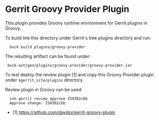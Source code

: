 Gerrit Groovy Provider Plugin
=============================

This plugin provides Groovy runtime environment for Gerrit plugins in Groovy.

To build link this directory under Gerrit's tree plugins directory and run:

```
  buck build plugins/groovy-provider
```

The resulting artifact can be found under:

```
 buck-out/gen/plugins/groovy-provider/groovy-provider.jar
```

To test deploy the review plugin [1] and copy this Groovy Provider plugin
under `$gerrit_site/plugins` directory.

Review plugin in Groovy can be used:

```
  ssh gerrit review approve I59302cbb
  Approve change: I59302cbb
```

* [1] https://github.com/davido/gerrit-groovy-plugin

